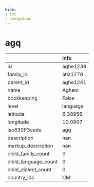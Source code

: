 ```yaml
---
hide:
- toc
- navigation
---
```

# agq
|                      | info     |
|:---------------------|:---------|
| id                   | aghe1239 |
| family_id            | atla1278 |
| parent_id            | aghe1241 |
| name                 | Aghem    |
| bookkeeping          | False    |
| level                | language |
| latitude             | 6.38956  |
| longitude            | 10.0807  |
| iso639P3code         | agq      |
| description          | nan      |
| markup_description   | nan      |
| child_family_count   | 0        |
| child_language_count | 0        |
| child_dialect_count  | 0        |
| country_ids          | CM       |